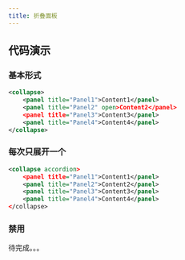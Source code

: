 ```yaml
---
title: 折叠面板
---
```


## 代码演示

### 基本形式

<!-- demo_start -->
<div class="m-example"></div>

```xml
<collapse>
    <panel title="Panel1">Content1</panel>
    <panel title="Panel2" open>Content2</panel>
    <panel title="Panel3">Content3</panel>
    <panel title="Panel4">Content4</panel>
</collapse>
```
<!-- demo_end -->

### 每次只展开一个

<!-- demo_start -->
<div class="m-example"></div>

```xml
<collapse accordion>
    <panel title="Panel1">Content1</panel>
    <panel title="Panel2">Content2</panel>
    <panel title="Panel3">Content3</panel>
    <panel title="Panel4">Content4</panel>
</collapse>
```
<!-- demo_end -->

### 禁用

待完成。。。